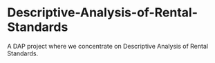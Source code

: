 # Descriptive-Analysis-of-Rental-Standards
A DAP project where we concentrate on Descriptive Analysis of Rental Standards.
